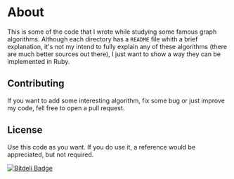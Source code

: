 # About

This is some of the code that I wrote while studying some famous graph
algorithms. Although each directory has a `README` file whith a brief
explanation, it's not my intend to fully explain any of these algorithms (there
are much better sources out there), I just want to show a way they can be
implemented in Ruby.

## Contributing

If you want to add some interesting algorithm, fix some bug or just improve my
code, fell free to open a pull request.

## License

Use this code as you want. If you do use it, a reference would be appreciated, but not required.


[![Bitdeli Badge](https://d2weczhvl823v0.cloudfront.net/brianstorti/ruby-graph-algorithms/trend.png)](https://bitdeli.com/free "Bitdeli Badge")
